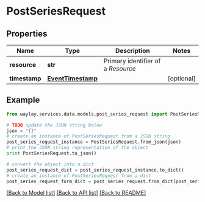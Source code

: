 # PostSeriesRequest


## Properties

Name | Type | Description | Notes
------------ | ------------- | ------------- | -------------
**resource** | **str** | Primary identifier of a _Resource_ | 
**timestamp** | [**EventTimestamp**](EventTimestamp.md) |  | [optional] 

## Example

```python
from waylay.services.data.models.post_series_request import PostSeriesRequest

# TODO update the JSON string below
json = "{}"
# create an instance of PostSeriesRequest from a JSON string
post_series_request_instance = PostSeriesRequest.from_json(json)
# print the JSON string representation of the object
print PostSeriesRequest.to_json()

# convert the object into a dict
post_series_request_dict = post_series_request_instance.to_dict()
# create an instance of PostSeriesRequest from a dict
post_series_request_form_dict = post_series_request.from_dict(post_series_request_dict)
```
[[Back to Model list]](../README.md#documentation-for-models) [[Back to API list]](../README.md#documentation-for-api-endpoints) [[Back to README]](../README.md)


